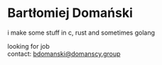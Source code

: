 # Bartłomiej Domański

i make some stuff in c, rust and sometimes golang

looking for job  
contact: bdomanski@domanscy.group

